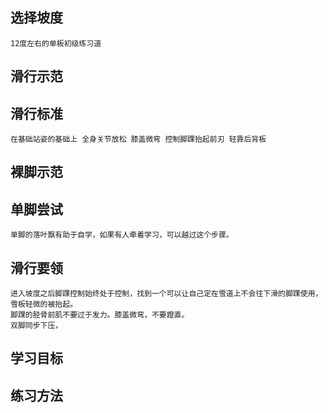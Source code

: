 ## 选择坡度
    12度左右的单板初级练习道
## 滑行示范

## 滑行标准
    在基础站姿的基础上 全身关节放松 膝盖微弯 控制脚踝抬起前刃 轻靠后背板

## 裸脚示范


## 单脚尝试
    单脚的落叶飘有助于自学，如果有人牵着学习，可以越过这个步骤。

## 滑行要领
    进入坡度之后脚踝控制始终处于控制，找到一个可以让自己定在雪道上不会往下滑的脚踝使用，雪板轻微的被抬起。
    脚踝的胫骨前肌不要过于发力。膝盖微弯，不要蹬直。
    双脚同步下压，
    
## 学习目标
    
    
## 练习方法
